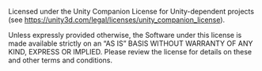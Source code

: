 Licensed under the Unity Companion License for Unity-dependent projects (see https://unity3d.com/legal/licenses/unity_companion_license).

Unless expressly provided otherwise, the Software under this license is made available strictly on an “AS IS” BASIS WITHOUT WARRANTY OF ANY KIND, EXPRESS OR IMPLIED. Please review the license for details on these and other terms and conditions.
